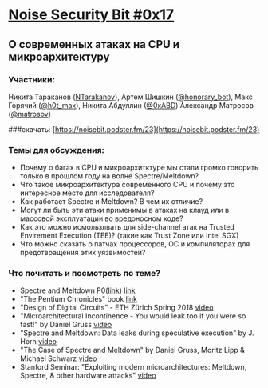 [Noise Security Bit #0x17]()
=====
## О современных атаках на CPU и микроархитектуру


### Участники:
Никита Тараканов ([NTarakanov](https://twitter.com/NTarakanov)), 
Артем Шишкин ([@honorary_bot](https://twitter.com/honorary_bot)), 
Макс Горячий ([@h0t_max](https://twitter.com/h0t_max)), 
Никита Абдуллин ([@0xABD](https://twitter.com/0xABD)) 
Александр Матросов ([@matrosov](http://twitter.com/matrosov))

###скачать: [https://noisebit.podster.fm/23](https://noisebit.podster.fm/23)

### Темы для обсуждения:
- Почему о багах в CPU и микроархитктуре мы стали громко говорить только в прошлом году на волне Spectre/Meltdown?
- Что такое микроархитектура современного CPU и почему это интересное место для исследователя?
- Как работает Spectre и Meltdown? В чем их отличие?
- Могут ли быть эти атаки применимы в атаках на клауд или в массовой эксплуатации во вредоносном коде?
- Как это можно исмользлвать для side-channel атак на Trusted Envirement Execution (TEE)? (такие как Trust Zone или Intel SGX)
- Что можно сказать о патчах процессоров, ОС и компиляторах для предотвращения этих уязвимостей?  

### Что почитать и посмотреть по теме?
- Spectre and  Meltdown P0([link](https://googleprojectzero.blogspot.com/2018/01/reading-privileged-memory-with-side.html)) [link](https://meltdownattack.com/) 
- "The Pentium Chronicles" book [link](https://www.goodreads.com/book/show/785396.The_Pentium_Chronicles)
- "Design of Digital Circuits" - ETH Zürich Spring 2018 [video](https://www.youtube.com/playlist?list=PL5Q2soXY2Zi_QedyPWtRmFUJ2F8DdYP7l)
- "Microarchitectural Incontinence - You would leak too if you were so fast!" by Daniel Gruss [video](https://www.youtube.com/watch?v=cAWmNp3Ukqk)
- "Spectre and Meltdown: Data leaks during speculative execution" by J. Horn [video](https://www.youtube.com/watch?v=6O8LTwVfTVs)
- "The Case of Spectre and Meltdown" by Daniel Gruss, Moritz Lipp & Michael Schwarz [video](https://www.youtube.com/watch?v=_4O0zMW-Zu4)
- Stanford Seminar: "Exploiting modern microarchitectures: Meltdown, Spectre, & other hardware attacks" [video](https://www.youtube.com/watch?v=zuBw1HFJMsM)




